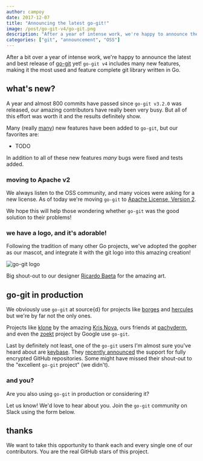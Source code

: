 ```yaml
---
author: campoy
date: 2017-12-07
title: "Announcing the latest go-git!"
image: /post/go-git-v4/go-git.png
description: "After a year of intense work, we're happy to announce the latest and best release of go-git ever. go-git v4 includes many new features, making it the most used and feature complete git library written in Go, and in use on production at companies like source{d} and keybase."
categories: ["git", "announcement", "OSS"]
---
```


After a bit over a year of intense work, we're happy to announce the
latest and best release of [go-git](https://github.com/src-d/go-git) yet!
`go-git v4` includes many new features, making it the most used and feature
complete git library written in Go.

## what's new?

A year and almost 800 commits have passed since `go-git v3.2.0` was released,
our amazing contributors have really been very busy. But all of this effort
was worth it and the results definitely show.

Many (really [many](https://github.com/src-d/go-git/releases/tag/v4.0.0-rc1))
new features have been added to `go-git`, but our favorites are:

- TODO

In addition to all of these new features *many* bugs were fixed and tests added.

### moving to Apache v2

We always listen to the OSS community, and many voices were asking for a new
license. As of today we're moving `go-git` to
[Apache License, Version 2](https://www.apache.org/licenses/LICENSE-2.0).

We hope this will help those wondering whether `go-git` was the good solution
to their problems!

### we have a logo, and it's adorable!

Following the tradition of many other Go projects, we've adopted the gopher as
our mascot, and integrate it with the git logo into this amazing creation!

![go-git logo](/post/go-git-v4/go-git-banner.png)

Big shout-out to our designer [Ricardo Baeta](https://github.com/ricardobaeta)
for the amazing art.

## go-git in production

We obviously use `go-git` at source{d} for projects like [borges](https://github.com/src-d/borges)
and [hercules](https://github.com/src-d/hercules) but we're by far not the only ones.

Projects like [klone](https://github.com/kris-nova/klone) by the amazing
[Kris Nova](https://twitter.com/Kris__Nova), ours friends at
[pachyderm](https://github.com/pachyderm/pachyderm), and even the
[zoekt](https://github.com/google/zoekt) project by Google use `go-git`.

Last by definitely not least, one of the `go-git` users I'm almost sure
you've heard about are [keybase](https://keybase.io).
They [recently announced](https://keybase.io/blog/encrypted-git-for-everyone)
the support for fully encrypted GitHub repositories.
Some might have missed their shout-out to the "excellent `go-git` project" (we didn't).

### and you?

Are you also using `go-git` in production or considering it?

Let us know! We'd love to hear about you.
Join the `go-git` community on Slack using the form below.

## thanks

We want to take this opportunity to thank each and every single one of our contributors.
You are the real GitHub stars of this project.